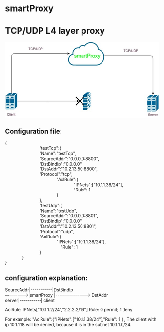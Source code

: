 # smartProxy
TCP/UDP L4 layer proxy
=====================
![logic diagram](smartProxy.jpg)

Configuration file:
---------------------
{  
        "testTcp":{  
        "Name":"testTcp",  
        "SourceAddr":"0.0.0.0:8800",  
        "DstBindIp":"0.0.0.0",  
        "DstAddr":"10.2.13.50:8800",  
        "Protocol":"tcp",  
            "AclRule":{  
                "IPNets":["10.1.1.38/24"],  
                "Rule": 1   
            }     
        },    
        "testUdp":{  
        "Name":"testUdp",  
        "SourceAddr":"0.0.0.0:8801",  
        "DstBindIp":"0.0.0.0",  
        "DstAddr":"10.2.13.50:8801",  
        "Protocol":"udp",  
        "AclRule":{  
            "IPNets":["10.1.1.38/24"],  
             "Rule": 1     
        }       
    }       
}  

configuration explanation:
-------------------------------
SourceAddr|-----------|DstBindIp         
--------->|smartProxy |---------------> DstAddr  
server|-----------| client  
  
AclRule: IPNets["10.1.1.2/24","2.2.2.2/16"]  Rule: 0 permit; 1 deny  

For example: "AclRule":{"IPNets":["10.1.1.38/24"],"Rule": 1 } , The client with ip 10.1.1.18 will be denied, because it is in the subnet 10.1.1.0/24.    
 

